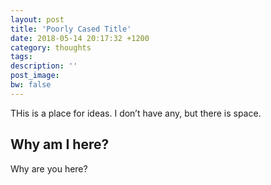 ```yaml
---
layout: post
title: 'Poorly Cased Title'
date: 2018-05-14 20:17:32 +1200
category: thoughts
tags:
description: ''
post_image:
bw: false
---
```


THis is a place for ideas. I don’t have any, but there is space.

## Why am I here?
Why are you here?

